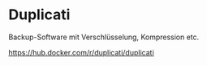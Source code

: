 # Duplicati

Backup-Software mit Verschlüsselung, Kompression etc.

https://hub.docker.com/r/duplicati/duplicati